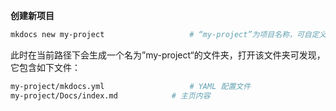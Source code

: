 **创建新项目**

```bash
mkdocs new my-project					# “my-project”为项目名称，可自定义
```

此时在当前路径下会生成一个名为”my-project“的文件夹，打开该文件夹可发现，它包含如下文件：

```bash
my-project/mkdocs.yml					# YAML 配置文件
my-project/Docs/index.md			# 主页内容
```

